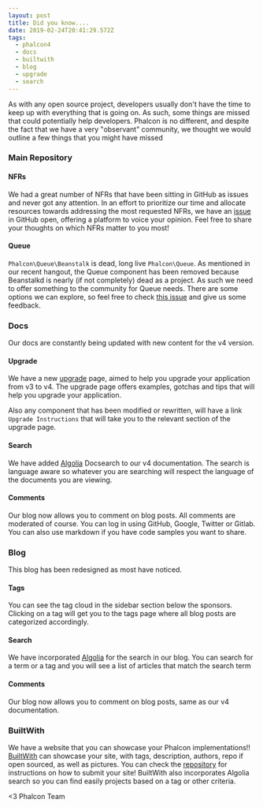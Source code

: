 ```yaml
---
layout: post
title: Did you know....
date: 2019-02-24T20:41:29.572Z
tags:
  - phalcon4
  - docs
  - builtwith
  - blog
  - upgrade
  - search
---
```

As with any open source project, developers usually don't have the time to keep up with everything that is going on. As such, some things are missed that could potentially help developers. Phalcon is no different, and despite the fact that we have a very "observant" community, we thought we would outline a few things that you might have missed
<!--more-->
### Main Repository

#### NFRs
We had a great number of NFRs that have been sitting in GitHub as issues and never got any attention. In an effort to prioritize our time and allocate resources towards addressing the most requested NFRs, we have an [issue](https://github.com/phalcon/cphalcon/issues/13855) in GitHub open, offering a platform to voice your opinion. Feel free to share your thoughts on which NFRs matter to you most!

#### Queue
`Phalcon\Queue\Beanstalk` is dead, long live `Phalcon\Queue`. As mentioned in our recent hangout, the Queue component has been removed because Beanstalkd is nearly (if not completely) dead as a project. As such we need to offer something to the community for Queue needs. There are some options we can explore, so feel free to check [this issue](https://github.com/phalcon/cphalcon/issues/13851) and give us some feedback.

### Docs
Our docs are constantly being updated with new content for the v4 version.

#### Upgrade
We have a new [upgrade](https://docs.phalconphp.com/4.0/en/upgrade) page, aimed to help you upgrade your application from v3 to v4. The upgrade page offers examples, gotchas and tips that will help you upgrade your application.

Also any component that has been modified or rewritten, will have a link `Upgrade Instructions` that will take you to the relevant section of the upgrade page.

#### Search
We have added [Algolia](https://algolia.com) Docsearch to our v4 documentation. The search is language aware so whatever you are searching will respect the language of the documents you are viewing.

#### Comments
Our blog now allows you to comment on blog posts. All comments are moderated of course. You can log in using GitHub, Google, Twitter or Gitlab. You can also use markdown if you have code samples you want to share.

### Blog
This blog has been redesigned as most have noticed. 

#### Tags
You can see the tag cloud in the sidebar section below the sponsors. Clicking on a tag will get you to the tags page where all blog posts are categorized accordingly.

#### Search
We have incorporated [Algolia](https://algolia.com) for the search in our blog. You can search for a term or a tag and you will see a list of articles that match the search term

#### Comments
Our blog now allows you to comment on blog posts, same as our v4 documentation.

### BuiltWith
We have a website that you can showcase your Phalcon implementations!! [BuiltWith](https://builtwith.phalconphp.com) can showcase your site, with tags, description, authors, repo if open sourced, as well as pictures. You can check the [repository](https://github.com/phalcon/builtwith) for instructions on how to submit your site! BuiltWith also incorporates Algolia search so you can find easily projects based on a tag or other criteria.


<3 Phalcon Team
